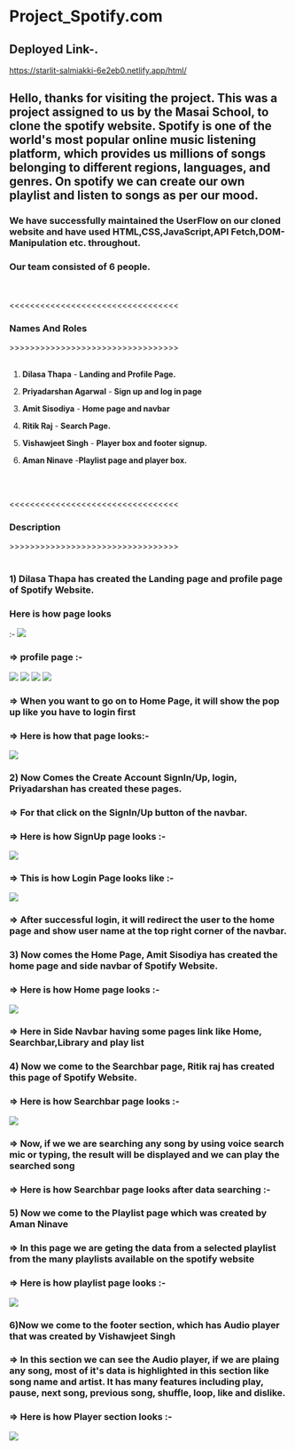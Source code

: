 # Project_Spotify.com

<h2>Deployed Link-.</h2>

https://starlit-salmiakki-6e2eb0.netlify.app/html/


<h2>Hello, thanks for visiting the project. This was a project assigned to us by the <b>Masai School</b>, to clone the <b>spotify</b> website. <b>Spotify</b> is one of the world's most popular online music listening platform, which provides us millions of songs belonging to different regions, languages, and genres. On spotify we can create our own playlist and listen to songs as per our mood. </h2>

<h3>We have successfully maintained the UserFlow on our cloned website and have used <b>HTML,CSS,JavaScript,API Fetch,DOM-Manipulation etc.</b> throughout.</h3>

<h3>Our team consisted of 6 people.</h3>
<br>
<br>
<<<<<<<<<<<<<<<<<<<<<<<<<<<<<<<<< <h3>Names And Roles</h3> >>>>>>>>>>>>>>>>>>>>>>>>>>>>>>>>>
<br>
<br>

1) <b>Dilasa Thapa</b> - <b>Landing and Profile Page.</b>

2) <b>Priyadarshan Agarwal</b> - <b>Sign up and log in page</b>

3) <b>Amit Sisodiya</b> - <b>Home page and navbar</b>

4) <b>Ritik Raj</b> - <b>Search Page.</b>

5) <b>Vishawjeet Singh</b> - <b>Player box and footer signup.</b>

6) <b>Aman Ninave</b> -<b>Playlist page and player box.</b>
<br>
<br>

<<<<<<<<<<<<<<<<<<<<<<<<<<<<<<<<< <h3>Description</h3> >>>>>>>>>>>>>>>>>>>>>>>>>>>>>>>>>
<br>
<br>

<h3>1) Dilasa Thapa has created the Landing page and profile page of Spotify Website.</h3>
<h3>Here is how page looks</h3> :-
<img src="https://snipboard.io/qkcbzK.jpg"/>



<h3> => profile page :-</h3>
<img src="https://snipboard.io/5wDcdR.jpg"/>
<img src="https://snipboard.io/ni81Lt.jpg"/>
<img src="https://snipboard.io/5G4nfO.jpg"/>
<img src="https://snipboard.io/2sYj5q.jpg"/>




 <h3>=> When you want to go on to Home Page, it will show the pop up like you have to login first</h3>

 <h3>=> Here is how that page looks:-</h3>
<img src="https://snipboard.io/sIzAMu.jpg"/>










<h3>2) Now Comes the Create Account SignIn/Up, login, Priyadarshan has created these pages.</h3>

<h3>=> For that click on the SignIn/Up button of the navbar.</h3>

<h3>=> Here is how SignUp page looks :- </h3>
<img src="https://snipboard.io/n1EVK5.jpg"/>



<h3>=> This is how Login Page looks like :-</h3>
<img src="https://snipboard.io/sIzAMu.jpg"/>






<h3>=> After successful login, it will redirect the user to the home page and show user name at the top right corner of the navbar.</h3>

<h3>3) Now comes the Home Page, Amit Sisodiya has created  the home page and side navbar of Spotify Website.</h3>

<h3>=> Here is how Home page looks :-</h3> 
<img src="https://snipboard.io/nrUEQp.jpg"/>






<h3>=> Here in Side Navbar having some pages link like Home, Searchbar,Library and play list</h3>


<h3>4) Now we come to the Searchbar page, Ritik raj has created  this page of Spotify Website.</h3>

<h3>=> Here is how Searchbar page looks :- </h3>
<img src="https://snipboard.io/hlRbQL.jpg"/>


<h3>=> Now, if we we are searching any song by using voice search mic or typing, the result will be displayed and we can play the searched song</h3>

<h3>=> Here is how Searchbar page looks after data searching :-</h3>






<h3>5) Now we come to the Playlist page which was created by Aman Ninave </h3>

<h3>=> In this page we are geting the data from a selected playlist from the many playlists available on the spotify website</h3>

<h3>=> Here is how playlist page looks :- </h3>
<img src="https://snipboard.io/TzksOl.jpg"/>





<h3>6)Now we come to the footer section, which has Audio player that was created by Vishawjeet Singh</h3>

<h3>=> In this section we can see the Audio player, if we are plaing any song, most of it's data is highlighted in this section like song name and artist.
It has many features including play, pause, next song, previous song, shuffle, loop, like and dislike.</h3>

<h3>=> Here is how Player section looks :- </h3>
<img src="https://snipboard.io/N4kIqe.jpg"/>

